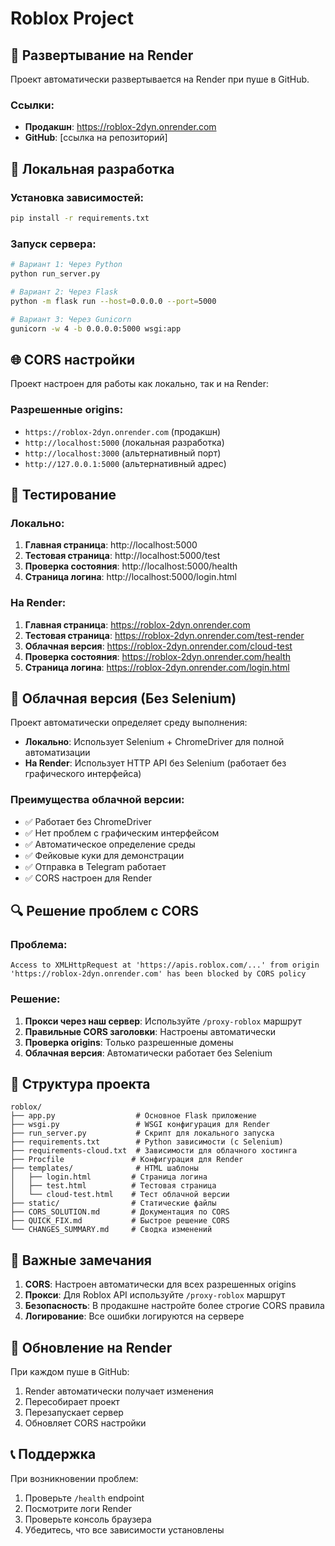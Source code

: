 # Roblox Project

## 🚀 Развертывание на Render

Проект автоматически развертывается на Render при пуше в GitHub.

### Ссылки:
- **Продакшн**: https://roblox-2dyn.onrender.com
- **GitHub**: [ссылка на репозиторий]

## 🔧 Локальная разработка

### Установка зависимостей:
```bash
pip install -r requirements.txt
```

### Запуск сервера:
```bash
# Вариант 1: Через Python
python run_server.py

# Вариант 2: Через Flask
python -m flask run --host=0.0.0.0 --port=5000

# Вариант 3: Через Gunicorn
gunicorn -w 4 -b 0.0.0.0:5000 wsgi:app
```

## 🌐 CORS настройки

Проект настроен для работы как локально, так и на Render:

### Разрешенные origins:
- `https://roblox-2dyn.onrender.com` (продакшн)
- `http://localhost:5000` (локальная разработка)
- `http://localhost:3000` (альтернативный порт)
- `http://127.0.0.1:5000` (альтернативный адрес)

## 🧪 Тестирование

### Локально:
1. **Главная страница**: http://localhost:5000
2. **Тестовая страница**: http://localhost:5000/test
3. **Проверка состояния**: http://localhost:5000/health
4. **Страница логина**: http://localhost:5000/login.html

### На Render:
1. **Главная страница**: https://roblox-2dyn.onrender.com
2. **Тестовая страница**: https://roblox-2dyn.onrender.com/test-render
3. **Облачная версия**: https://roblox-2dyn.onrender.com/cloud-test
4. **Проверка состояния**: https://roblox-2dyn.onrender.com/health
5. **Страница логина**: https://roblox-2dyn.onrender.com/login.html

## 🚀 Облачная версия (Без Selenium)

Проект автоматически определяет среду выполнения:

- **Локально**: Использует Selenium + ChromeDriver для полной автоматизации
- **На Render**: Использует HTTP API без Selenium (работает без графического интерфейса)

### Преимущества облачной версии:
- ✅ Работает без ChromeDriver
- ✅ Нет проблем с графическим интерфейсом
- ✅ Автоматическое определение среды
- ✅ Фейковые куки для демонстрации
- ✅ Отправка в Telegram работает
- ✅ CORS настроен для Render

## 🔍 Решение проблем с CORS

### Проблема:
```
Access to XMLHttpRequest at 'https://apis.roblox.com/...' from origin 'https://roblox-2dyn.onrender.com' has been blocked by CORS policy
```

### Решение:
1. **Прокси через наш сервер**: Используйте `/proxy-roblox` маршрут
2. **Правильные CORS заголовки**: Настроены автоматически
3. **Проверка origins**: Только разрешенные домены
4. **Облачная версия**: Автоматически работает без Selenium

## 📁 Структура проекта

```
roblox/
├── app.py                  # Основное Flask приложение
├── wsgi.py                 # WSGI конфигурация для Render
├── run_server.py           # Скрипт для локального запуска
├── requirements.txt        # Python зависимости (с Selenium)
├── requirements-cloud.txt  # Зависимости для облачного хостинга
├── Procfile               # Конфигурация для Render
├── templates/              # HTML шаблоны
│   ├── login.html         # Страница логина
│   ├── test.html          # Тестовая страница
│   └── cloud-test.html    # Тест облачной версии
├── static/                # Статические файлы
├── CORS_SOLUTION.md       # Документация по CORS
├── QUICK_FIX.md           # Быстрое решение CORS
└── CHANGES_SUMMARY.md     # Сводка изменений
```

## 🚨 Важные замечания

1. **CORS**: Настроен автоматически для всех разрешенных origins
2. **Прокси**: Для Roblox API используйте `/proxy-roblox` маршрут
3. **Безопасность**: В продакшне настройте более строгие CORS правила
4. **Логирование**: Все ошибки логируются на сервере

## 🔄 Обновление на Render

При каждом пуше в GitHub:
1. Render автоматически получает изменения
2. Пересобирает проект
3. Перезапускает сервер
4. Обновляет CORS настройки

## 📞 Поддержка

При возникновении проблем:
1. Проверьте `/health` endpoint
2. Посмотрите логи Render
3. Проверьте консоль браузера
4. Убедитесь, что все зависимости установлены 